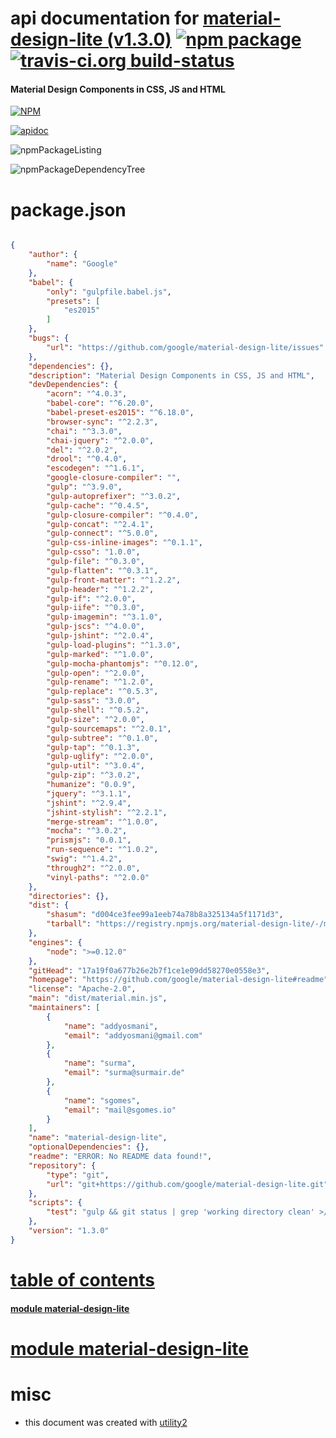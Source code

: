 # api documentation for  [material-design-lite (v1.3.0)](https://github.com/google/material-design-lite#readme)  [![npm package](https://img.shields.io/npm/v/npmdoc-material-design-lite.svg?style=flat-square)](https://www.npmjs.org/package/npmdoc-material-design-lite) [![travis-ci.org build-status](https://api.travis-ci.org/npmdoc/node-npmdoc-material-design-lite.svg)](https://travis-ci.org/npmdoc/node-npmdoc-material-design-lite)
#### Material Design Components in CSS, JS and HTML

[![NPM](https://nodei.co/npm/material-design-lite.png?downloads=true)](https://www.npmjs.com/package/material-design-lite)

[![apidoc](https://npmdoc.github.io/node-npmdoc-material-design-lite/build/screenCapture.buildNpmdoc.browser._2Fhome_2Ftravis_2Fbuild_2Fnpmdoc_2Fnode-npmdoc-material-design-lite_2Ftmp_2Fbuild_2Fapidoc.html.png)](https://npmdoc.github.io/node-npmdoc-material-design-lite/build/apidoc.html)

![npmPackageListing](https://npmdoc.github.io/node-npmdoc-material-design-lite/build/screenCapture.npmPackageListing.svg)

![npmPackageDependencyTree](https://npmdoc.github.io/node-npmdoc-material-design-lite/build/screenCapture.npmPackageDependencyTree.svg)



# package.json

```json

{
    "author": {
        "name": "Google"
    },
    "babel": {
        "only": "gulpfile.babel.js",
        "presets": [
            "es2015"
        ]
    },
    "bugs": {
        "url": "https://github.com/google/material-design-lite/issues"
    },
    "dependencies": {},
    "description": "Material Design Components in CSS, JS and HTML",
    "devDependencies": {
        "acorn": "^4.0.3",
        "babel-core": "^6.20.0",
        "babel-preset-es2015": "^6.18.0",
        "browser-sync": "^2.2.3",
        "chai": "^3.3.0",
        "chai-jquery": "^2.0.0",
        "del": "^2.0.2",
        "drool": "^0.4.0",
        "escodegen": "^1.6.1",
        "google-closure-compiler": "",
        "gulp": "^3.9.0",
        "gulp-autoprefixer": "^3.0.2",
        "gulp-cache": "^0.4.5",
        "gulp-closure-compiler": "^0.4.0",
        "gulp-concat": "^2.4.1",
        "gulp-connect": "^5.0.0",
        "gulp-css-inline-images": "^0.1.1",
        "gulp-csso": "1.0.0",
        "gulp-file": "^0.3.0",
        "gulp-flatten": "^0.3.1",
        "gulp-front-matter": "^1.2.2",
        "gulp-header": "^1.2.2",
        "gulp-if": "^2.0.0",
        "gulp-iife": "^0.3.0",
        "gulp-imagemin": "^3.1.0",
        "gulp-jscs": "^4.0.0",
        "gulp-jshint": "^2.0.4",
        "gulp-load-plugins": "^1.3.0",
        "gulp-marked": "^1.0.0",
        "gulp-mocha-phantomjs": "^0.12.0",
        "gulp-open": "^2.0.0",
        "gulp-rename": "^1.2.0",
        "gulp-replace": "^0.5.3",
        "gulp-sass": "3.0.0",
        "gulp-shell": "^0.5.2",
        "gulp-size": "^2.0.0",
        "gulp-sourcemaps": "^2.0.1",
        "gulp-subtree": "^0.1.0",
        "gulp-tap": "^0.1.3",
        "gulp-uglify": "^2.0.0",
        "gulp-util": "^3.0.4",
        "gulp-zip": "^3.0.2",
        "humanize": "0.0.9",
        "jquery": "^3.1.1",
        "jshint": "^2.9.4",
        "jshint-stylish": "^2.2.1",
        "merge-stream": "^1.0.0",
        "mocha": "^3.0.2",
        "prismjs": "0.0.1",
        "run-sequence": "^1.0.2",
        "swig": "^1.4.2",
        "through2": "^2.0.0",
        "vinyl-paths": "^2.0.0"
    },
    "directories": {},
    "dist": {
        "shasum": "d004ce3fee99a1eeb74a78b8a325134a5f1171d3",
        "tarball": "https://registry.npmjs.org/material-design-lite/-/material-design-lite-1.3.0.tgz"
    },
    "engines": {
        "node": ">=0.12.0"
    },
    "gitHead": "17a19f0a677b26e2b7f1ce1e09dd58270e0558e3",
    "homepage": "https://github.com/google/material-design-lite#readme",
    "license": "Apache-2.0",
    "main": "dist/material.min.js",
    "maintainers": [
        {
            "name": "addyosmani",
            "email": "addyosmani@gmail.com"
        },
        {
            "name": "surma",
            "email": "surma@surmair.de"
        },
        {
            "name": "sgomes",
            "email": "mail@sgomes.io"
        }
    ],
    "name": "material-design-lite",
    "optionalDependencies": {},
    "readme": "ERROR: No README data found!",
    "repository": {
        "type": "git",
        "url": "git+https://github.com/google/material-design-lite.git"
    },
    "scripts": {
        "test": "gulp && git status | grep 'working directory clean' >/dev/null || (echo 'Please commit all changes generated by building'; exit 1)"
    },
    "version": "1.3.0"
}
```



# <a name="apidoc.tableOfContents"></a>[table of contents](#apidoc.tableOfContents)

#### [module material-design-lite](#apidoc.module.material-design-lite)



# <a name="apidoc.module.material-design-lite"></a>[module material-design-lite](#apidoc.module.material-design-lite)



# misc
- this document was created with [utility2](https://github.com/kaizhu256/node-utility2)

